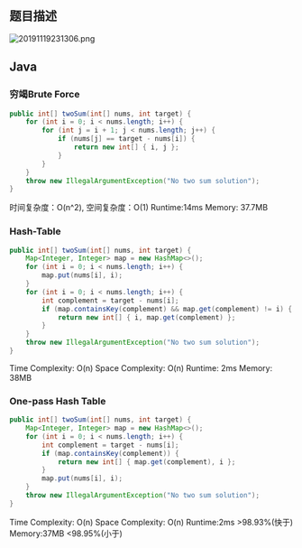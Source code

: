 ## 题目描述
![20191119231306.png](https://i.loli.net/2019/11/19/27cilrP34KJHaWT.png)

## Java
### 穷竭Brute Force
``` java
public int[] twoSum(int[] nums, int target) {
    for (int i = 0; i < nums.length; i++) {
        for (int j = i + 1; j < nums.length; j++) {
            if (nums[j] == target - nums[i]) {
                return new int[] { i, j };
            }
        }
    }
    throw new IllegalArgumentException("No two sum solution");
}
```
时间复杂度：O(n^2),
空间复杂度：O(1)
Runtime:14ms 
Memory: 37.7MB
### Hash-Table
``` java
public int[] twoSum(int[] nums, int target) {
    Map<Integer, Integer> map = new HashMap<>();
    for (int i = 0; i < nums.length; i++) {
        map.put(nums[i], i);
    }
    for (int i = 0; i < nums.length; i++) {
        int complement = target - nums[i];
        if (map.containsKey(complement) && map.get(complement) != i) {
            return new int[] { i, map.get(complement) };
        }
    }
    throw new IllegalArgumentException("No two sum solution");
}
```
Time Complexity: O(n)
Space Complexity: O(n)
Runtime: 2ms
Memory: 38MB
### One-pass Hash Table
``` java
public int[] twoSum(int[] nums, int target) {
    Map<Integer, Integer> map = new HashMap<>();
    for (int i = 0; i < nums.length; i++) {
        int complement = target - nums[i];
        if (map.containsKey(complement)) {
            return new int[] { map.get(complement), i };
        }
        map.put(nums[i], i);
    }
    throw new IllegalArgumentException("No two sum solution");
}
```
Time Complexity: O(n)
Space Complexity: O(n)
Runtime:2ms >98.93%(快于)
Memory:37MB <98.95%(小于)